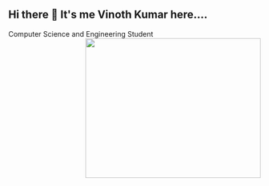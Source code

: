 ## Hi there 👏 It's me Vinoth Kumar here....


Computer Science and Engineering Student
<img align="right" width="350" height="280" src="https://www.google.com/url?sa=i&url=https%3A%2F%2Fgithub.com%2Frudrabarad%2FGifs&psig=AOvVaw2oK0-rJyLMESESb6cNfpe9&ust=1736342881387000&source=images&cd=vfe&opi=89978449&ved=0CBMQjRxqFwoTCMj9pbrb44oDFQAAAAAdAAAAABAJ" >

